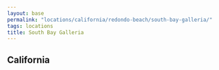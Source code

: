 ```yaml
---
layout: base
permalink: "locations/california/redondo-beach/south-bay-galleria/"
tags: locations
title: South Bay Galleria
---
```

## California